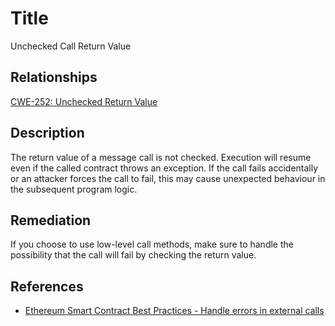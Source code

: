 # Title 
Unchecked Call Return Value

## Relationships
[CWE-252: Unchecked Return Value](https://cwe.mitre.org/data/definitions/252.html)

## Description 

The return value of a message call is not checked. Execution will resume even if the called contract throws an exception. If the call fails accidentally or an attacker forces the call to fail, this may cause unexpected behaviour in the subsequent program logic.

## Remediation

If you choose to use low-level call methods, make sure to handle the possibility that the call will fail by checking the return value.

## References 
- [Ethereum Smart Contract Best Practices - Handle errors in external calls](https://consensys.github.io/smart-contract-best-practices/development-recommendations/general/external-calls/#handle-errors-in-external-calls)
